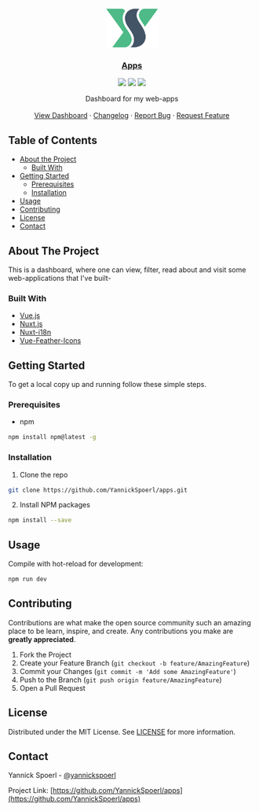 <br />
<p align="center">
  <a href="https://github.com/YannickSpoerl/apps">
    <img src="https://github.com/YannickSpoerl/apps/blob/master/static/logo.png" alt="Logo" width="105" height="80">
  </a>

  <h3 align="center"><a href="https://apps.yannickspoerl.de">Apps</a></h3>
  <p align="center">
  <img src="https://img.shields.io/github/license/yannickspoerl/apps"/>
  <img src="https://img.shields.io/github/package-json/v/yannickspoerl/apps/development"/>
  <img src="https://img.shields.io/github/workflow/status/YannickSpoerl/apps/Build%20and%20Deploy"/>
  </p>
  
  <p align="center">
    Dashboard for my web-apps
    <br />
    <br />
    <a href="https://apps.yannickspoerl.de">View Dashboard</a>
    ·
    <a href="https://github.com/YannickSpoerl/apps/blob/master/CHANGELOG.md">Changelog</a>
    ·
    <a href="https://github.com/YannickSpoerl/apps/issues">Report Bug</a>
    ·
    <a href="https://github.com/YannickSpoerl/apps/issues">Request Feature</a>
  </p>
</p>



<!-- TABLE OF CONTENTS -->
## Table of Contents

* [About the Project](#about-the-project)
  * [Built With](#built-with)
* [Getting Started](#getting-started)
  * [Prerequisites](#prerequisites)
  * [Installation](#installation)
* [Usage](#usage)
* [Contributing](#contributing)
* [License](#license)
* [Contact](#contact)



<!-- ABOUT THE PROJECT -->
## About The Project

This is a dashboard, where one can view, filter, read about and visit some web-applications that I've built-


### Built With

* [Vue.js](https://vuejs.org/)
* [Nuxt.js](https://nuxtjs.org/)
* [Nuxt-i18n](https://github.com/nuxt-community/nuxt-i18n)
* [Vue-Feather-Icons](https://github.com/egoist/vue-feather-icons)



<!-- GETTING STARTED -->
## Getting Started

To get a local copy up and running follow these simple steps.

### Prerequisites

* npm
```sh
npm install npm@latest -g
```

### Installation
 
1. Clone the repo
```sh
git clone https://github.com/YannickSpoerl/apps.git
```
2. Install NPM packages
```sh
npm install --save
```



<!-- USAGE EXAMPLES -->
## Usage

Compile with hot-reload for development:
```sh
npm run dev
```

<!-- CONTRIBUTING -->
## Contributing

Contributions are what make the open source community such an amazing place to be learn, inspire, and create. Any contributions you make are **greatly appreciated**.

1. Fork the Project
2. Create your Feature Branch (`git checkout -b feature/AmazingFeature`)
3. Commit your Changes (`git commit -m 'Add some AmazingFeature'`)
4. Push to the Branch (`git push origin feature/AmazingFeature`)
5. Open a Pull Request



<!-- LICENSE -->
## License

Distributed under the MIT License. See [LICENSE](https://github.com/YannickSpoerl/apps/blob/master/LICENSE.md) for more information.



<!-- CONTACT -->
## Contact

Yannick Spoerl - [@yannickspoerl](https://twitter.com/yannickspoerl)

Project Link: [https://github.com/YannickSpoerl/apps](https://github.com/YannickSpoerl/apps)
